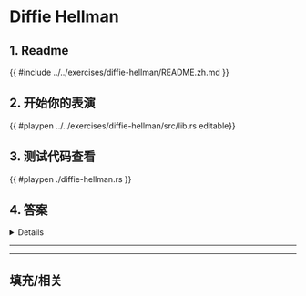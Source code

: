 # Diffie Hellman
## 1. Readme

 {{ #include ../../exercises/diffie-hellman/README.zh.md }}

 ## 2. 开始你的表演

 {{ #playpen ../../exercises/diffie-hellman/src/lib.rs editable}}

 ## 3. 测试代码查看

 {{ #playpen ./diffie-hellman.rs }}

 ## 4. 答案

 <details>

 {{ #playpen ../../exercises/diffie-hellman/example.rs }}

 </details>

 ---
 ---

 ## 填充/相关



